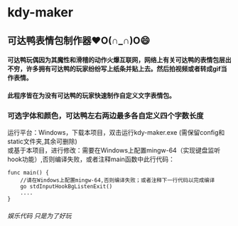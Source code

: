 # kdy-maker
## 可达鸭表情包制作器❤O(∩_∩)O😄
#### 可达鸭玩偶因为其魔性和滑稽的动作火爆互联网，网络上有关可达鸭的表情包层出不穷，许多拥有可达鸭的玩家纷纷写上纸条并贴上去。然后拍视频或者转成gif当作表情。
#### 此程序皆在为没有可达鸭的玩家快速制作自定义文字表情包。
### 可选字体和颜色，可达鸭左右两边最多各自定义四个字数长度
运行平台：Windows，下载本项目，双击运行kdy-maker.exe (需保留config和static文件夹,其余可删除)
<br>
或基于本项目，进行修改：需要在Windows上配置mingw-64（实现键盘监听hook功能）,否则编译失败，或者注释main函数中此行代码：
```
func main() {
    //请在Windows上配置mingw-64,否则编译失败；或者注释下一行代码以完成编译 
    go stdInputHookBgListenExit() 
    ....
}
```
###### 娱乐代码 只是为了好玩